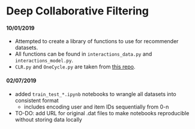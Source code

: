 # Deep Collaborative Filtering

#### 10/01/2019
  - Attempted to create a library of functions to use for recommender datasets.
  - All functions can be found in `interactions_data.py` and `interactions_model.py`.
  - `CLR.py` and `OneCycle.py` are taken from    [this repo](https://github.com/nachiket273/One_Cycle_Policy).
  
#### 02/07/2019
  - added `train_test_*.ipynb` notebooks to wrangle all datasets into consistent format
    - includes encoding user and item IDs sequentially from 0-n
  - TO-DO: add URL for original .dat files to make notebooks reproducible without storing data locally
